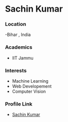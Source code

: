 # Sachin Kumar

### Location

 -Bihar , India
 
### Academics

- IIT Jammu

### Interests

- Machine Learning
- Web Developement
- Computer Vision

### Profile Link

- [Sachin Kumar](https://github.com/Sachindrck)
